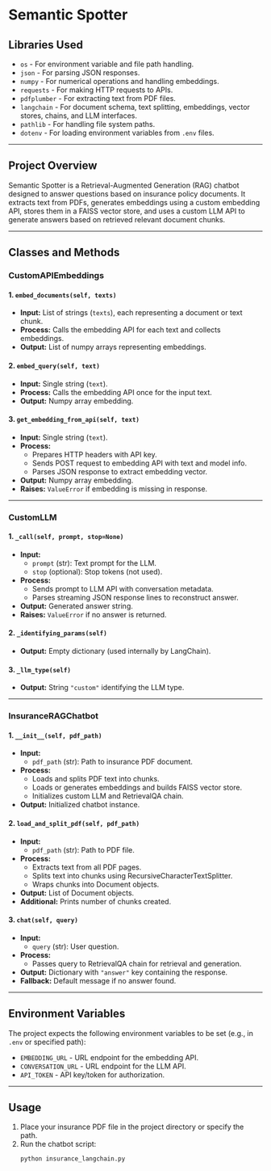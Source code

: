 # Semantic Spotter

## Libraries Used

- `os` - For environment variable and file path handling.
- `json` - For parsing JSON responses.
- `numpy` - For numerical operations and handling embeddings.
- `requests` - For making HTTP requests to APIs.
- `pdfplumber` - For extracting text from PDF files.
- `langchain` - For document schema, text splitting, embeddings, vector stores, chains, and LLM interfaces.
- `pathlib` - For handling file system paths.
- `dotenv` - For loading environment variables from `.env` files.

---

## Project Overview

Semantic Spotter is a Retrieval-Augmented Generation (RAG) chatbot designed to answer questions based on insurance policy documents. It extracts text from PDFs, generates embeddings using a custom embedding API, stores them in a FAISS vector store, and uses a custom LLM API to generate answers based on retrieved relevant document chunks.

---

## Classes and Methods

### CustomAPIEmbeddings

#### 1. `embed_documents(self, texts)`
- **Input:** List of strings (`texts`), each representing a document or text chunk.
- **Process:** Calls the embedding API for each text and collects embeddings.
- **Output:** List of numpy arrays representing embeddings.

#### 2. `embed_query(self, text)`
- **Input:** Single string (`text`).
- **Process:** Calls the embedding API once for the input text.
- **Output:** Numpy array embedding.

#### 3. `get_embedding_from_api(self, text)`
- **Input:** Single string (`text`).
- **Process:**  
  - Prepares HTTP headers with API key.  
  - Sends POST request to embedding API with text and model info.  
  - Parses JSON response to extract embedding vector.  
- **Output:** Numpy array embedding.  
- **Raises:** `ValueError` if embedding is missing in response.

---

### CustomLLM

#### 1. `_call(self, prompt, stop=None)`
- **Input:**  
  - `prompt` (str): Text prompt for the LLM.  
  - `stop` (optional): Stop tokens (not used).  
- **Process:**  
  - Sends prompt to LLM API with conversation metadata.  
  - Parses streaming JSON response lines to reconstruct answer.  
- **Output:** Generated answer string.  
- **Raises:** `ValueError` if no answer is returned.

#### 2. `_identifying_params(self)`
- **Output:** Empty dictionary (used internally by LangChain).

#### 3. `_llm_type(self)`
- **Output:** String `"custom"` identifying the LLM type.

---

### InsuranceRAGChatbot

#### 1. `__init__(self, pdf_path)`
- **Input:**  
  - `pdf_path` (str): Path to insurance PDF document.  
- **Process:**  
  - Loads and splits PDF text into chunks.  
  - Loads or generates embeddings and builds FAISS vector store.  
  - Initializes custom LLM and RetrievalQA chain.  
- **Output:** Initialized chatbot instance.

#### 2. `load_and_split_pdf(self, pdf_path)`
- **Input:**  
  - `pdf_path` (str): Path to PDF file.  
- **Process:**  
  - Extracts text from all PDF pages.  
  - Splits text into chunks using RecursiveCharacterTextSplitter.  
  - Wraps chunks into Document objects.  
- **Output:** List of Document objects.  
- **Additional:** Prints number of chunks created.

#### 3. `chat(self, query)`
- **Input:**  
  - `query` (str): User question.  
- **Process:**  
  - Passes query to RetrievalQA chain for retrieval and generation.  
- **Output:** Dictionary with `"answer"` key containing the response.  
- **Fallback:** Default message if no answer found.

---

## Environment Variables

The project expects the following environment variables to be set (e.g., in `.env` or specified path):

- `EMBEDDING_URL` - URL endpoint for the embedding API.
- `CONVERSATION_URL` - URL endpoint for the LLM API.
- `API_TOKEN` - API key/token for authorization.

---

## Usage

1. Place your insurance PDF file in the project directory or specify the path.
2. Run the chatbot script:
   ```bash
   python insurance_langchain.py